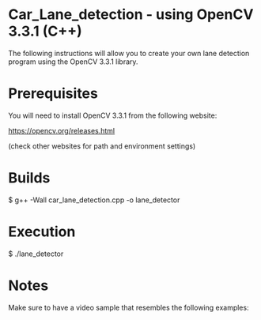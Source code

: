 # Car_Lane_detection - using OpenCV 3.3.1 (C++)

The following instructions will allow you to create your own lane detection program using the OpenCV 3.3.1 library.

# Prerequisites

You will need to install OpenCV 3.3.1 from the following website:

https://opencv.org/releases.html

(check other websites for path and environment settings)

# Builds

$ g++ -Wall car_lane_detection.cpp -o lane_detector

# Execution

$ ./lane_detector

# Notes

Make sure to have a video sample that resembles the following examples: 




